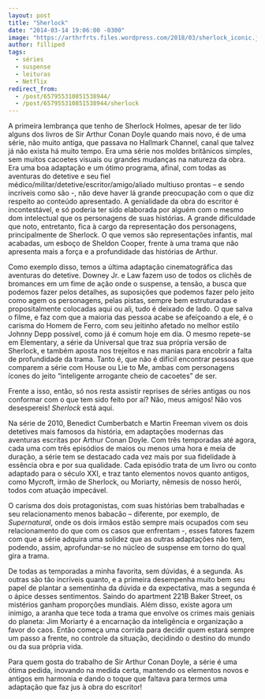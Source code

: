 ```yaml
---
layout: post
title: "Sherlock"
date: "2014-03-14 19:06:00 -0300"
image: "https://arthrfrts.files.wordpress.com/2018/03/sherlock_iconic.jpg"
author: filliped
tags:
  - séries
  - suspense
  - leituras
  - Netflix
redirect_from:
  - /post/657955310851538944/
  - /post/657955310851538944/sherlock
---
```


A primeira lembrança que tenho de Sherlock Holmes, apesar de ter lido alguns dos livros de Sir Arthur Conan Doyle quando mais novo, é de uma série, não muito antiga, que passava no Hallmark Channel, canal que talvez já não exista há muito tempo. Era uma série nos moldes britânicos simples, sem muitos cacoetes visuais ou grandes mudanças na natureza da obra. Era uma boa adaptação e um ótimo programa, afinal, com todas as aventuras do detetive e seu fiel médico/militar/detetive/escritor/amigo/aliado multiuso prontas – e sendo incríveis como são -, não deve haver lá grande preocupação com o que diz respeito ao conteúdo apresentado. A genialidade da obra do escritor é incontestável, e só poderia ter sido elaborada por alguém com o mesmo dom intelectual que os personagens de suas histórias. A grande dificuldade que noto, entretanto, fica à cargo da representação dos personagens, principalmente de Sherlock. O que vemos são representações infantis, mal acabadas, um esboço de Sheldon Cooper, frente à uma trama que não apresenta mais a força e a profundidade das histórias de Arthur.

Como exemplo disso, temos a última adaptação cinematográfica das aventuras do detetive. Downey Jr. e Law fazem uso de todos os clichês de bromances em um fime de ação onde o suspense, a tensão, a busca que podemos fazer pelos detalhes, as suposições que podemos fazer pelo jeito como agem os personagens, pelas pistas, sempre bem estruturadas e propositalmente colocadas aqui ou ali, tudo é deixado de lado. O que salva o filme, e faz com que a maioria das pessoa acabe se afeiçoando a ele, é o carisma do Homem de Ferro, com seu jeitinho afetado no melhor estilo Johnny Depp possível, como já é comum hoje em dia. O mesmo repete-se em Elementary, a série da Universal que traz sua própria versão de Sherlock, e também aposta nos trejeitos e nas manias para encobrir a falta de profundidade da trama. Tanto é, que não é difícil encontrar pessoas que comparem a série com House ou Lie to Me, ambas com personagens ícones do jeito “inteligente arrogante cheio de cacoetes” de ser.

Frente a isso, então, só nos resta assistir reprises de séries antigas ou nos conformar com o que tem sido feito por aí? Não, meus amigos! Não vos desespereis! _Sherlock_ está aqui.

Na série de 2010, Benedict Cumberbatch e Martin Freeman vivem os dois detetives mais famosos da história, em adaptações modernas das aventuras escritas por Arthur Conan Doyle. Com três temporadas até agora, cada uma com três episódios de maios ou menos uma hora e meia de duração, a série tem se destacado cada vez mais por sua fidelidade à essência obra e por sua qualidade. Cada episódio trata de um livro ou conto adaptado para o século XXI, e traz tanto elementos novos quanto antigos, como Mycroft, irmão de Sherlock, ou Moriarty, nêmesis de nosso herói, todos com atuação impecável.

O carisma dos dois protagonistas, com suas histórias bem trabalhadas e seu relacionamento menos babacão – diferente, por exemplo, de _Supernatural_, onde os dois irmãos estão sempre mais ocupados com seu relacionamento do que com os casos que enfrentam -, esses fatores fazem com que a série adquira uma solidez que as outras adaptações não tem, podendo, assim, aprofundar-se no núcleo de suspense em torno do qual gira a trama.

De todas as temporadas a minha favorita, sem dúvidas, é a segunda. As outras são tão incríveis quanto, e a primeira desempenha muito bem seu papel de plantar a sementinha da dúvida e da expectativa, mas a segunda é o ápice desses sentimentos. Saindo do apartment 221B Baker Street, os mistérios ganham proporções mundiais. Além disso, existe agora um inimigo, a aranha que tece toda a trama que envolve os crimes mais geniais do planeta: Jim Moriarty é a encarnação da inteligência e organização a favor do caos. Então começa uma corrida para decidir quem estará sempre um passo a frente, no controle da situação, decidindo o destino do mundo ou da sua própria vida.

Para quem gosta do trabalho de Sir Arthur Conan Doyle, a série é uma ótima pedida, inovando na medida certa, mantendo os elementos novos e antigos em harmonia e dando o toque que faltava para termos uma adaptação que faz jus à obra do escritor!
